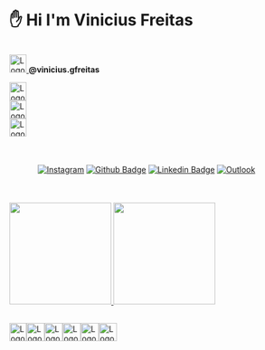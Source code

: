 ### <h1> ✋ Hi I'm Vinicius Freitas </h1>
<!-- Dados Pessoais / Redes sociais-->
<div style="display: flex; flex-direction: column;">
  <!-- Instagram -->
  <p>
    <a href="https://www.instagram.com/vinicius.gfreitas/">
      <img
        src="https://logodownload.org/wp-content/uploads/2016/10/html5-logo-10.png" 
        alt="Logo HTML5"
        height="32" width="30">
    </a>
    <strong align="center">@vinicius.gfreitas</strong>
  </p>
  <!-- Github -->
  <a href="https://www.google.com/">
    <img
      src="https://logodownload.org/wp-content/uploads/2016/10/html5-logo-10.png" 
      alt="Logo HTML5"
      height="32" width="30">
  </a>
  <!-- Linkedin -->
  <a href="https://www.google.com/">
    <img
      src="https://logodownload.org/wp-content/uploads/2016/10/html5-logo-10.png" 
      alt="Logo HTML5"
      height="32" width="30">
  </a>
   <!-- Outlook -->
  <a href="https://www.google.com/">
    <img
      src="https://logodownload.org/wp-content/uploads/2016/10/html5-logo-10.png" 
      alt="Logo HTML5"
      height="32" width="30">
  </a>
</div>

<div style="margin: 50px">

  [![Instagram](https://img.shields.io/badge/Instagram-%23E4405F.svg?style=for-the-badge&logo=Instagram&logoColor=white&link=https://www.instagram.com/meviniciusfreitas)](https://www.instagram.com/meviniciusfreitas)
  [![Github Badge](https://img.shields.io/badge/-Github-000?style=for-the-badge&logo=Github&logoColor=white&link=https://github.com/Viniciusgfreitas)](https://github.com/Viniciusgfreitas)
  [![Linkedin Badge](https://img.shields.io/badge/-LinkedIn-blue?style=for-the-badge&logo=Linkedin&logoColor=white&link=https://www.linkedin.com/in/vinicius-gon%C3%A7alves-freitas/)](https://www.linkedin.com/in/vinicius-gon%C3%A7alves-freitas/)
  [![Outlook](https://img.shields.io/badge/Outlook-0078D4?style=for-the-badge&logo=microsoft-outlook&logoColor=white&link=mailto:viniciusdevgf@outlook.com)](mailto:viniciusdevgf@outlook.com)

</div>

<div>
  <a href="https://github.com/viniciusgfreitas">
  <img height="180em" src="https://github-readme-stats.vercel.app/api?username=viniciusgfreitas&show_icons=true&theme=dark&include_all_commits=true&count_private=true"/>
  <img height="180em" src="https://github-readme-stats.vercel.app/api/top-langs/?username=viniciusgfreitas&layout=compact&langs_count=7&theme=dark"/>
</div>

<div style="display: flex; margin-top:30px">
  <img
    src="https://logodownload.org/wp-content/uploads/2016/10/html5-logo-10.png" 
    alt="Logo HTML5"
    height="32" width="30">
  <img
    src="https://upload.wikimedia.org/wikipedia/commons/thumb/7/70/Devicon-css3-plain.svg/2048px-Devicon-css3-plain.svg.png" 
    alt="Logo CSS3"
    height="32" width="32">
  <img
    src="https://www.freepnglogos.com/uploads/javascript-png/javascript-vector-logo-yellow-png-transparent-javascript-vector-12.png" 
    alt="Logo JavaScript"
    height="32" width="32">
  <img
    src="https://miro.medium.com/max/816/1*mn6bOs7s6Qbao15PMNRyOA.png"
    alt="Logo TypeScript"
    height="32" width="32">
  <img
    src="https://upload.wikimedia.org/wikipedia/commons/thumb/c/cf/Angular_full_color_logo.svg/2048px-Angular_full_color_logo.svg.png"
    alt="Logo Angular"
    height="32" width="32">
  <img
    src="https://img.icons8.com/color/452/nodejs.png"
    alt="Logo NodeJs"
    height="32" width="32">
</div>

